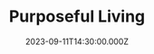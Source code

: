 ---
video:
  type: vimeo
  id: 863226242
speaker:
  permalink: mitchell-mcnaney
  name: Mitchell McNaney
title: Purposeful Living
image: https://i.imgur.com/SNsX5QN.png
date: 2023-09-11T14:30:00.000Z
series: "jesus-is-coming"
---